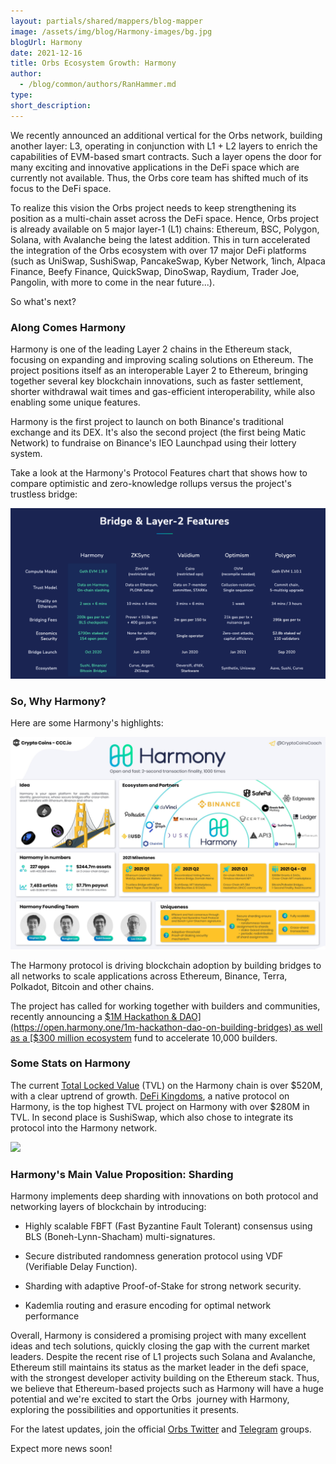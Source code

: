 ```yaml
---
layout: partials/shared/mappers/blog-mapper
image: /assets/img/blog/Harmony-images/bg.jpg
blogUrl: Harmony
date: 2021-12-16
title: Orbs Ecosystem Growth: Harmony
author:
  - /blog/common/authors/RanHammer.md
type:
short_description: 
---
```

We recently announced an additional vertical for the Orbs network, building another layer: L3, operating in conjunction with L1 + L2 layers to enrich the capabilities of EVM-based smart contracts. Such a layer opens the door for many exciting and innovative applications in the DeFi space which are currently not available. Thus, the Orbs core team has shifted much of its focus to the DeFi space.

To realize this vision the Orbs project needs to keep strengthening its position as a multi-chain asset across the DeFi space. Hence, Orbs project is already available on 5 major layer-1 (L1) chains: Ethereum, BSC, Polygon, Solana, with Avalanche being the latest addition. This in turn accelerated the integration of the Orbs ecosystem with over 17 major DeFi platforms (such as UniSwap, SushiSwap, PancakeSwap, Kyber Network, 1inch, Alpaca Finance, Beefy Finance, QuickSwap, DinoSwap, Raydium, Trader Joe, Pangolin, with more to come in the near future...).

So what's next?

### Along Comes Harmony

Harmony is one of the leading Layer 2 chains in the Ethereum stack, focusing on expanding and improving scaling solutions on Ethereum. The project positions itself as an interoperable Layer 2 to Ethereum, bringing together several key blockchain innovations, such as faster settlement, shorter withdrawal wait times and gas-efficient interoperability, while also enabling some unique features.

Harmony is the first project to launch on both Binance's traditional exchange and its DEX. It's also the second project (the first being Matic Network) to fundraise on Binance's IEO Launchpad using their lottery system.

Take a look at the Harmony's Protocol Features chart that shows how to compare optimistic and zero-knowledge rollups versus the project's trustless bridge:

![](/assets/img/blog/Harmony-images/image1.png)

### So, Why Harmony?

Here are some Harmony's highlights:

![](/assets/img/blog/Harmony-images/image2.png)

The Harmony protocol is driving blockchain adoption by building bridges to all networks to scale applications across Ethereum, Binance, Terra, Polkadot, Bitcoin and other chains.

The project has called for working together with builders and communities, recently announcing a [$1M Hackathon & DAO](https://open.harmony.one/1m-hackathon-dao-on-building-bridges) as well as a [$300 million ecosystem](https://twitter.com/harmonyprotocol/status/1436031205959405570) fund to accelerate 10,000 builders.

### Some Stats on Harmony

The current [Total Locked Value](https://defillama.com/chain/Harmony) (TVL) on the Harmony chain is over $520M, with a clear uptrend of growth. [DeFi Kingdoms](https://defikingdoms.com/), a native protocol on Harmony, is the top highest TVL project on Harmony with over $280M in TVL. In second place is SushiSwap, which also chose to integrate its protocol into the Harmony network.

![](/assets/img/blog/Harmony-images/image3.png)

### Harmony's Main Value Proposition: Sharding

Harmony implements deep sharding with innovations on both protocol and networking layers of blockchain by introducing:

-   Highly scalable FBFT (Fast Byzantine Fault Tolerant) consensus using BLS (Boneh-Lynn-Shacham) multi-signatures.

-   Secure distributed randomness generation protocol using VDF (Verifiable Delay Function).

-   Sharding with adaptive Proof-of-Stake for strong network security.

-   Kademlia routing and erasure encoding for optimal network performance

Overall, Harmony is considered a promising project with many excellent ideas and tech solutions, quickly closing the gap with the current market leaders. Despite the recent rise of L1 projects such Solana and Avalanche, Ethereum still maintains its status as the market leader in the defi space, with the strongest developer activity building on the Ethereum stack. Thus, we believe that Ethereum-based projects such as Harmony will have a huge potential and we're excited to start the Orbs  journey with Harmony, exploring the possibilities and opportunities it presents.

For the latest updates, join the official [Orbs Twitter](https://twitter.com/orbs_network) and [Telegram](https://t.me/OrbsNetwork) groups.

Expect more news soon!
